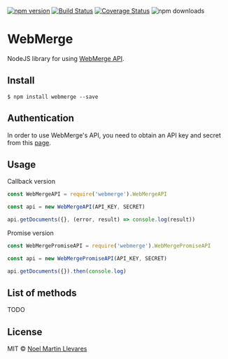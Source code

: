 [![npm version](https://badge.fury.io/js/webmerge.svg)](https://badge.fury.io/js/webmerge)
[![Build Status](https://travis-ci.org/dashmug/webmerge-node.svg?branch=master)](https://travis-ci.org/dashmug/webmerge-node) 
[![Coverage Status](https://coveralls.io/repos/github/dashmug/webmerge-node/badge.svg?branch=master)](https://coveralls.io/github/dashmug/webmerge-node?branch=master)
![npm downloads](https://david-dm.org/dashmug/webmerge-node.svg)

WebMerge 
========

NodeJS library for using [WebMerge API](https://www.webmerge.me/developers).


Install
-------

    $ npm install webmerge --save


Authentication
--------------

In order to use WebMerge's API, you need to obtain an API key and secret from this 
[page](https://www.webmerge.me/manage/account?page=api).


Usage
-----

Callback version
```js
const WebMergeAPI = require('webmerge').WebMergeAPI

const api = new WebMergeAPI(API_KEY, SECRET)

api.getDocuments({}, (error, result) => console.log(result))
```

Promise version
```js
const WebMergePromiseAPI = require('webmerge').WebMergePromiseAPI

const api = new WebMergePromiseAPI(API_KEY, SECRET)

api.getDocuments({}).then(console.log)
```

List of methods
---------------

TODO

License
-------
MIT © [Noel Martin Llevares](https://github.com/dashmug)
